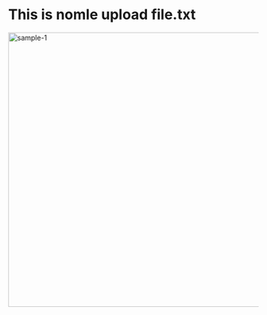 # This is nomle upload file.txt

<img width="552" alt="sample-1" src="https://github.com/ENG0925/Technical-test/assets/134822937/de84a682-0fae-47ac-bc62-ca83e3e288f9">
